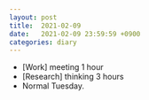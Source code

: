 ```yaml
---
layout: post
title:  2021-02-09
date:   2021-02-09 23:59:59 +0900
categories: diary
---
```


- [Work] meeting 1 hour
- [Research] thinking 3 hours
- Normal Tuesday.
